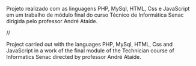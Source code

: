 Projeto realizado com as linguagens PHP, MySql, HTML, Css e JavaScript em um trabalho de módulo final do curso Técnico de Informática Senac dirigida pelo professor André Ataíde.

//

Project carried out with the languages PHP, MySql, HTML, Css and JavaScript in a work of the final module of the Technician course of Informatics Senac directed by professor André Ataíde.
